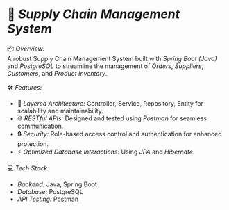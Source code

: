 # 🚀 *Supply Chain Management System*  

📦 *Overview:*  
A robust Supply Chain Management System built with *Spring Boot (Java)* and *PostgreSQL* to streamline the management of *Orders*, *Suppliers*, *Customers*, and *Product Inventory*.  



🛠 *Features:*  

- 🧠 *Layered Architecture:* Controller, Service, Repository, Entity for scalability and maintainability.  
- 🌐 *RESTful APIs:* Designed and tested using *Postman* for seamless communication.  
- 🔒 *Security:* Role-based access control and authentication for enhanced protection.  
- ⚡ *Optimized Database Interactions:* Using *JPA* and *Hibernate*.  



💻 *Tech Stack:*  

- *Backend:* Java, Spring Boot  
- *Database:* PostgreSQL  
- *API Testing:* Postman  
